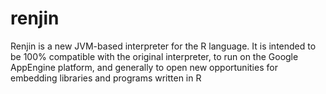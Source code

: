 renjin
======

Renjin is a new JVM-based interpreter for the R language. It is intended to be 100% compatible with the original interpreter, to run on the Google AppEngine platform, and generally to open new opportunities for embedding libraries and programs written in R
